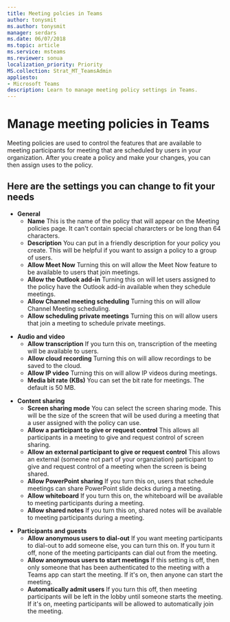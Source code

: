 ```yaml
---
title: Meeting polcies in Teams
author: tonysmit
ms.author: tonysmit
manager: serdars
ms.date: 06/07/2018
ms.topic: article
ms.service: msteams
ms.reviewer: sonua 
localization_priority: Priority
MS.collection: Strat_MT_TeamsAdmin 
appliesto: 
- Microsoft Teams
description: Learn to manage meeting policy settings in Teams.
---
```


# Manage meeting policies in Teams

Meeting policies are used to control the features that are available to meeting participants for meeting that are scheduled by users in your organization. After you create a policy and make your changes, you can then assign uses to the policy. 

## Here are the settings you can change to fit your needs
<a name="bkgeneral"> </a>

- **General**
    - **Name** This is the name of the policy that will appear on the Meeting policies page. It can't contain special chararcters or be long than 64 characters.
    - **Description** You can put in a friendly description for your policy you create. This will be helpful if you want to assign a policy to a group of users.
    - **Allow Meet Now** Turning this on will allow the Meet Now feature to be available to users that join meetings.
    - **Allow the Outlook add-in** Turning this on will let users assigned to the policy have the Outlook add-in available when they schedule meetings.
    - **Allow Channel meeting scheduling** Turning this on will allow Channel Meeting scheduling.
    - **Allow scheduling private meetings** Turning this on will allow users that join a meeting to schedule private meetings.

<a name="bkaudioandvideo"> </a>

- **Audio and video**
    - **Allow transcription** If you turn this on, transcription of the meeting will be available to users.
    - **Allow cloud recording** Turning this on will allow recordings to be saved to the cloud.
    - **Allow IP video** Turning this on will allow IP videos during meetings.
    - **Media bit rate (KBs)** You can set the bit rate for meetings. The default is 50 MB.

<a name="bkcontentsharing"> </a>

- **Content sharing**
    - **Screen sharing mode** You can select the screen sharing mode. This will be the size of the screen that will be used during a meeting that a user assigned with the policy can use.
    - **Allow a participant to give or request control** This allows all participants in a meeting to give and request control of screen sharing.
    - **Allow an external participant to give or request control** This allows an external (someone not part of your organziation) participant to give and request control of a meeting when the screen is being shared.
    - **Allow PowerPoint sharing** If you turn this on, users that schedule meetings can share PowerPoint slide decks during a meeting.
    - **Allow whiteboard** If you turn this on, the whiteboard will be available to meeting participants during a meeting.
    - **Allow shared notes** If you turn this on, shared notes will be available to meeting participants during a meeting.

<a name="bkparticipantsandguests"> </a>

- **Participants and guests**
    - **Allow anonymous users to dial-out** If you want meeting participants to dial-out to add someone else, you can turn this on. If you turn it off, none of the meeting participants can dial out from the meeting.
    - **Allow anonymous users to start meetings** If this setting is off, then only someone that has been authenticated to the meeting with a Teams app can start the meeting. If it's on, then anyone can start the meeting.
    - **Automatically admit users** If you turn this off, then meeting participants will be left in the lobby until someone starts the meeting. If it's on, meeting participants will be allowed to automatically join the meeting.



